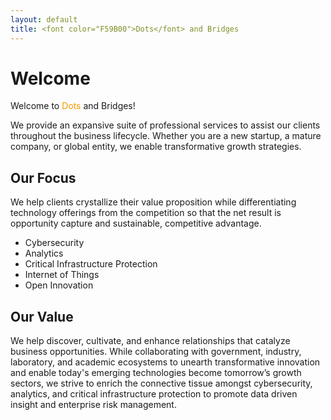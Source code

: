 ```yaml
---
layout: default
title: <font color="F59B00">Dots</font> and Bridges
---
```


# Welcome
Welcome to <font color="F59B00">Dots</font> and Bridges!

We provide an expansive suite of professional services to assist our clients throughout the business lifecycle. Whether you are a new startup, a mature company, or global entity, we enable transformative growth strategies.

## Our Focus
We help clients crystallize their value proposition while differentiating technology offerings from the competition so that the net result is opportunity capture and sustainable, competitive advantage.

<ul>
  <li>Cybersecurity</li>
  <li>Analytics</li>
  <li>Critical Infrastructure Protection</li>
  <li>Internet of Things</li>
  <li>Open Innovation</li>
</ul>

## Our Value  
We help discover, cultivate, and enhance relationships that catalyze business opportunities. While collaborating with government, industry, laboratory, and academic ecosystems to unearth transformative innovation and enable today's emerging technologies become tomorrow’s growth sectors, we strive to enrich the connective tissue amongst cybersecurity, analytics, and critical infrastructure protection to promote data driven insight and enterprise risk management.
